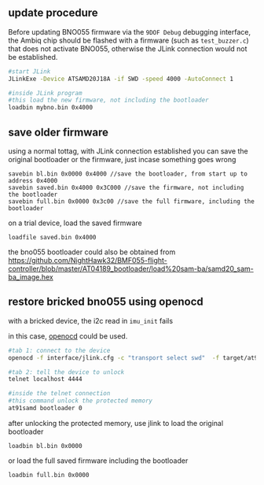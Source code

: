 ## update procedure

Before updating BNO055 firmware via the `9DOF Debug` debugging interface, the Ambiq chip should be flashed with a firmware (such as `test_buzzer.c`) that does not activate BNO055, otherwise the JLink connection would not be established.

```bash
#start JLink 
JLinkExe -Device ATSAMD20J18A -if SWD -speed 4000 -AutoConnect 1

#inside JLink program
#this load the new firmware, not including the bootloader
loadbin mybno.bin 0x4000

```

## save older firmware
using a normal tottag, with JLink connection established
you can save the original bootloader or the firmware, just incase something goes wrong

```
savebin bl.bin 0x0000 0x4000 //save the bootloader, from start up to address 0x4000
savebin saved.bin 0x4000 0x3C000 //save the firmware, not including the bootloader
savebin full.bin 0x0000 0x3c00 //save the full firmware, including the bootloader
```

on a trial device, load the saved firmware

```
loadfile saved.bin 0x4000
```

the bno055 bootloader could also be obtained from
https://github.com/NightHawk32/BMF055-flight-controller/blob/master/AT04189_bootloader/load%20sam-ba/samd20_sam-ba_image.hex


## restore bricked bno055 using openocd

with a bricked device, the i2c read in `imu_init` fails

in this case, [openocd](https://openocd.org/pages/getting-openocd.html) could be used.

```bash
#tab 1: connect to the device
openocd -f interface/jlink.cfg -c "transport select swd"  -f target/at91samdXX.cfg -c

#tab 2: tell the device to unlock
telnet localhost 4444

#inside the telnet connection
#this command unlock the protected memory
at91samd bootloader 0 
```

after unlocking the protected memory, use jlink to load the original bootloader
```
loadbin bl.bin 0x0000
```

or load the full saved firmware including the bootloader
```
loadbin full.bin 0x0000
```